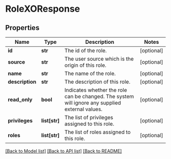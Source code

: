 # RoleXOResponse

## Properties

| Name            | Type          | Description                                                                                     | Notes      |
| --------------- | ------------- | ----------------------------------------------------------------------------------------------- | ---------- |
| **id**          | **str**       | The id of the role.                                                                             | [optional] |
| **source**      | **str**       | The user source which is the origin of this role.                                               | [optional] |
| **name**        | **str**       | The name of the role.                                                                           | [optional] |
| **description** | **str**       | The description of this role.                                                                   | [optional] |
| **read_only**   | **bool**      | Indicates whether the role can be changed. The system will ignore any supplied external values. | [optional] |
| **privileges**  | **list[str]** | The list of privileges assigned to this role.                                                   | [optional] |
| **roles**       | **list[str]** | The list of roles assigned to this role.                                                        | [optional] |

[[Back to Model list]](../README.md#documentation-for-models) [[Back to API list]](../README.md#documentation-for-api-endpoints) [[Back to README]](../README.md)
